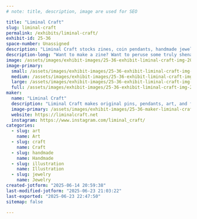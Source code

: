 ```yaml
---
# note: title, description, image are used for SEO

title: "Liminal Craft"
slug: liminal-craft
permalink: /exhibits/liminal-craft/
exhibit-id: 25-36
space-number: Unassigned
description: "Liminal Craft stocks zines, coin pendants, handmade jewelry, original and fanart prints, and more!"
description-long: "Want to make a zine? Want to peruse some truly shenanigans (or educational) zines yourself? Art is freedom and no one can stop you! Come check out our fan and historical zines, as well as art, jewelry, and pin accessories."
image: /assets/images/exhibit-images/25-36-exhibit-liminal-craft-img-20250510-095603002-large.jpg
image-primary: 
  small: /assets/images/exhibit-images/25-36-exhibit-liminal-craft-img-20250510-095603002-small.jpg
  medium: /assets/images/exhibit-images/25-36-exhibit-liminal-craft-img-20250510-095603002-medium.jpg
  large: /assets/images/exhibit-images/25-36-exhibit-liminal-craft-img-20250510-095603002-large.jpg
  full: /assets/images/exhibit-images/25-36-exhibit-liminal-craft-img-20250510-095603002-full.jpg
maker: 
  name: "Liminal Craft"
  description: "Liminal Craft makes original pins, pendants, art, and fanart as well as fan culture zines. If you want to talk sociology--and fan culture is sociology--come by and say hello! Liminal's latest work are coin pendants and a series of vaporwave prints."
  image-primary: /assets/images/exhibit-images/25-36-maker-liminal-craft-liminal-facebook-medium.jpg
  website: https://liminalcraft.net
  instagram: https://www.instagram.com/liminal_craft/
categories: 
  - slug: art
    name: Art
  - slug: craft
    name: Craft
  - slug: handmade
    name: Handmade
  - slug: illustration
    name: Illustration
  - slug: jewelry
    name: Jewelry
created-jotform: "2025-06-14 20:59:38"
last-modified-jotform: "2025-06-23 21:03:22"
last-exported: "2025-06-23 22:47:50"
sitemap: false

---
```

